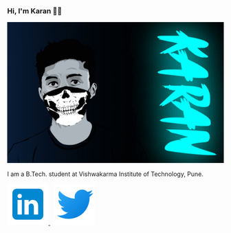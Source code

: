### Hi, I'm Karan 👨‍💻

<img src="https://raw.githubusercontent.com/shettykaran21/shettykaran21/master/Puttu-Vector_Wallpaper-Cropped.jpg" alt="karan-vector" >

<p>I am a B.Tech. student at Vishwakarma Institute of Technology, Pune.</p>

 <p>
  <a href="https://www.linkedin.com/in/shettykaran21/" target="_blank">
   <img src="https://raw.githubusercontent.com/shettykaran21/shettykaran21/master/icons8-linkedin (1).svg" alt="linkedin" >
  </a> &nbsp;
  <a href="https://twitter.com/shettykaran21" target="_blank">
   <img src="https://raw.githubusercontent.com/shettykaran21/shettykaran21/master/icons8-twitter.svg" alt="linkedin" >
   </a>
</p>
